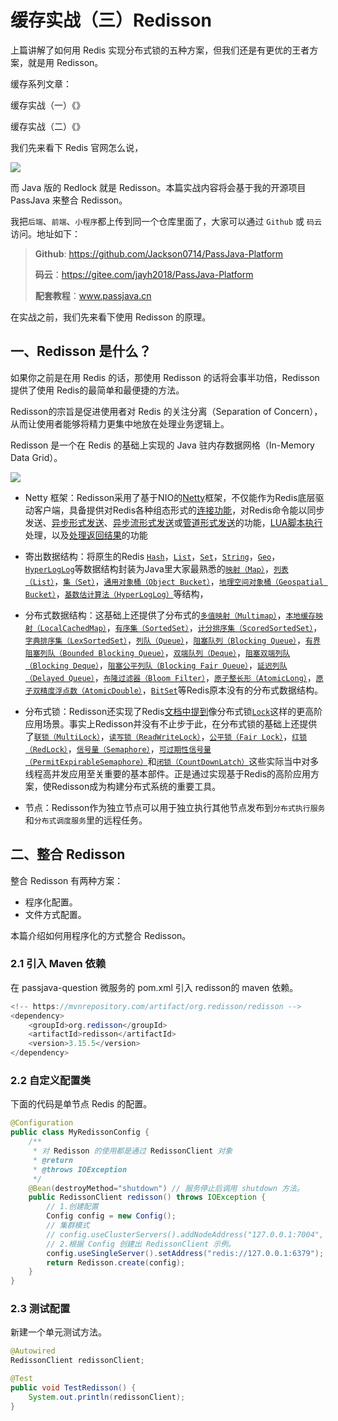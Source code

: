 # 缓存实战（三）Redisson

上篇讲解了如何用 Redis 实现分布式锁的五种方案，但我们还是有更优的王者方案，就是用 Redisson。

缓存系列文章：

缓存实战（一）《》

缓存实战（二）《》

我们先来看下 Redis 官网怎么说，

![](http://cdn.jayh.club/uPic/image-20210514170803218.png)

而 Java 版的 Redlock 就是 Redisson。本篇实战内容将会基于我的开源项目 PassJava 来整合 Redisson。

我把`后端`、`前端`、`小程序`都上传到同一个仓库里面了，大家可以通过 `Github` 或 `码云`访问。地址如下：

> **Github**: https://github.com/Jackson0714/PassJava-Platform
>
> **码云**：https://gitee.com/jayh2018/PassJava-Platform
>
> **配套教程**：www.passjava.cn

在实战之前，我们先来看下使用 Redisson 的原理。

## 一、Redisson 是什么？

如果你之前是在用 Redis 的话，那使用 Redisson 的话将会事半功倍，Redisson 提供了使用 Redis的最简单和最便捷的方法。

Redisson的宗旨是促进使用者对 Redis 的关注分离（Separation of Concern），从而让使用者能够将精力更集中地放在处理业务逻辑上。

Redisson 是一个在 Redis 的基础上实现的 Java 驻内存数据网格（In-Memory Data Grid）。

![](http://cdn.jayh.club/uPic/image-20210514105808434.png)

- Netty 框架：Redisson采用了基于NIO的[Netty](http://netty.io/)框架，不仅能作为Redis底层驱动客户端，具备提供对Redis各种组态形式的[连接功能](https://github.com/redisson/redisson#features)，对Redis命令能以同步发送、[异步形式发送](https://github.com/redisson/redisson/wiki/3.-程序接口调用方式#31-异步执行方式)、[异步流形式发送](https://github.com/redisson/redisson/wiki/3.-程序接口调用方式#32-异步流执行方式)或[管道形式发送](https://github.com/redisson/redisson/wiki/10.-额外功能#103-命令的批量执行)的功能，[LUA脚本执行](https://github.com/redisson/redisson/wiki/10.-额外功能#104-脚本执行)处理，以及[处理返回结果](https://github.com/redisson/redisson/wiki/4.-数据序列化)的功能
- 寄出数据结构：将原生的Redis [`Hash`](http://redis.cn/topics/data-types-intro.html#hashes)，[`List`](http://redis.cn/topics/data-types-intro.html#redis-lists)，[`Set`](http://redis.cn/topics/data-types-intro.html#sets)，[`String`](http://redis.cn/topics/data-types-intro.html#redis-strings)，[`Geo`](http://redis.cn/commands/geoadd.html)，[`HyperLogLog`](http://redis.cn/topics/data-types-intro.html#hyperloglogs)等数据结构封装为Java里大家最熟悉的[`映射（Map）`](https://github.com/redisson/redisson/wiki/7.-分布式集合#71-映射map)，[`列表（List）`](https://github.com/redisson/redisson/wiki/7.-分布式集合#77-列表list)，[`集（Set）`](https://github.com/redisson/redisson/wiki/7.-分布式集合#73-集set)，[`通用对象桶（Object Bucket）`](https://github.com/redisson/redisson/wiki/6.-分布式对象#61-通用对象桶object-bucket)，[`地理空间对象桶（Geospatial Bucket）`](https://github.com/redisson/redisson/wiki/6.-分布式对象#62-地理空间对象桶geospatial-bucket)，[`基数估计算法（HyperLogLog）`](https://github.com/redisson/redisson/wiki/6.-分布式对象#68-基数估计算法hyperloglog)等结构，
- 分布式数据结构：这基础上还提供了分布式的[`多值映射（Multimap）`](https://github.com/redisson/redisson/wiki/7.-分布式集合#72-多值映射multimap)，[`本地缓存映射（LocalCachedMap）`](https://github.com/redisson/redisson/wiki/7.-分布式集合#712-本地缓存映射localcachedmap)，[`有序集（SortedSet）`](https://github.com/redisson/redisson/wiki/7.-分布式集合#74-有序集sortedset)，[`计分排序集（ScoredSortedSet）`](https://github.com/redisson/redisson/wiki/7.-分布式集合#75-计分排序集scoredsortedset)，[`字典排序集（LexSortedSet）`](https://github.com/redisson/redisson/wiki/7.-分布式集合#76-字典排序集lexsortedset)，[`列队（Queue）`](https://github.com/redisson/redisson/wiki/7.-分布式集合#78-列队queue)，[`阻塞队列（Blocking Queue）`](https://github.com/redisson/redisson/wiki/7.-分布式集合#710-阻塞队列blocking-queue)，[`有界阻塞列队（Bounded Blocking Queue）`](https://github.com/redisson/redisson/wiki/7.-分布式集合#711-有界阻塞列队bounded-blocking-queue)，[`双端队列（Deque）`](https://github.com/redisson/redisson/wiki/7.-分布式集合#79-双端队列deque)，[`阻塞双端列队（Blocking Deque）`](https://github.com/redisson/redisson/wiki/7.-分布式集合#712-阻塞双端列队blocking-deque)，[`阻塞公平列队（Blocking Fair Queue）`](https://github.com/redisson/redisson/wiki/7.-分布式集合#713-阻塞公平列队blocking-fair-queue)，[`延迟列队（Delayed Queue）`](https://github.com/redisson/redisson/wiki/7.-分布式集合#714-延迟列队delayed-queue)，[`布隆过滤器（Bloom Filter）`](https://github.com/redisson/redisson/wiki/6.-分布式对象#67-布隆过滤器bloom-filter)，[`原子整长形（AtomicLong）`](https://github.com/redisson/redisson/wiki/6.-分布式对象#64-原子整长形atomiclong)，[`原子双精度浮点数（AtomicDouble）`](https://github.com/redisson/redisson/wiki/6.-分布式对象#65-原子双精度浮点数atomicdouble)，[`BitSet`](https://github.com/redisson/redisson/wiki/6.-分布式对象#63-bitset)等Redis原本没有的分布式数据结构。

- 分布式锁：Redisson还实现了Redis[文档中提到](http://www.redis.cn/topics/distlock.html)像分布式锁[`Lock`](https://github.com/redisson/redisson/wiki/8.-分布式锁和同步器#81-可重入锁reentrant-lock)这样的更高阶应用场景。事实上Redisson并没有不止步于此，在分布式锁的基础上还提供了[`联锁（MultiLock）`](https://github.com/redisson/redisson/wiki/8.-分布式锁和同步器#83-联锁multilock)，[`读写锁（ReadWriteLock）`](https://github.com/redisson/redisson/wiki/8.-分布式锁和同步器#85-读写锁readwritelock)，[`公平锁（Fair Lock）`](https://github.com/redisson/redisson/wiki/8.-分布式锁和同步器#82-公平锁fair-lock)，[`红锁（RedLock）`](https://github.com/redisson/redisson/wiki/8.-分布式锁和同步器#84-红锁redlock)，[`信号量（Semaphore）`](https://github.com/redisson/redisson/wiki/8.-分布式锁和同步器#86-信号量semaphore)，[`可过期性信号量（PermitExpirableSemaphore）`](https://github.com/redisson/redisson/wiki/8.-分布式锁和同步器#87-可过期性信号量permitexpirablesemaphore)和[`闭锁（CountDownLatch）`](https://github.com/redisson/redisson/wiki/8.-分布式锁和同步器#88-闭锁countdownlatch)这些实际当中对多线程高并发应用至关重要的基本部件。正是通过实现基于Redis的高阶应用方案，使Redisson成为构建分布式系统的重要工具。

- 节点：Redisson作为独立节点可以用于独立执行其他节点发布到`分布式执行服务`和`分布式调度服务`里的远程任务。

## 二、整合 Redisson

整合 Redisson 有两种方案：

- 程序化配置。
- 文件方式配置。

本篇介绍如何用程序化的方式整合 Redisson。

### 2.1 引入 Maven 依赖

在 passjava-question 微服务的 pom.xml 引入 redisson的 maven 依赖。

```java
<!-- https://mvnrepository.com/artifact/org.redisson/redisson -->
<dependency>
    <groupId>org.redisson</groupId>
    <artifactId>redisson</artifactId>
    <version>3.15.5</version>
</dependency>
```

### 2.2 自定义配置类

下面的代码是单节点 Redis 的配置。

```java
@Configuration
public class MyRedissonConfig {
    /**
     * 对 Redisson 的使用都是通过 RedissonClient 对象
     * @return
     * @throws IOException
     */
    @Bean(destroyMethod="shutdown") // 服务停止后调用 shutdown 方法。
    public RedissonClient redisson() throws IOException {
        // 1.创建配置
        Config config = new Config();
        // 集群模式
        // config.useClusterServers().addNodeAddress("127.0.0.1:7004", "127.0.0.1:7001");
        // 2.根据 Config 创建出 RedissonClient 示例。
        config.useSingleServer().setAddress("redis://127.0.0.1:6379");
        return Redisson.create(config);
    }
}
```

### 2.3 测试配置

新建一个单元测试方法。

```java
@Autowired
RedissonClient redissonClient;

@Test
public void TestRedisson() {
    System.out.println(redissonClient);
}
```

